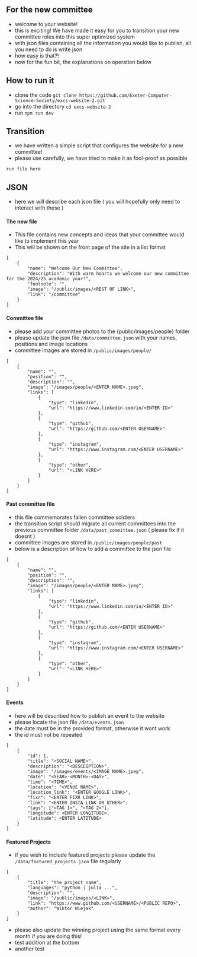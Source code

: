  ## For the new committee
- welcome to your website!
- this is exciting! We have made it easy for you to transition your new committee roles into this super optimized system
- with json files containing all the information you would like to publish, all you need to do is write json
- how easy is that?!
- now for the fun bit, the explanations on operation below

## How to run it
- clone the code `git clone https://github.com/Exeter-Computer-Science-Society/excs-website-2.git`
- go into the directory `cd excs-website-2`
- run `npm run dev`

## Transition
- we have written a simple script that configures the website for a new committee!
- please use carefully, we have tried to make it as fool-proof as possible
```
run file here
```

## JSON 
- here we will describe each json file ( you will hopefully only need to interact with these )

#### The new file
- This file contains new concepts and ideas that your committee would like to implement this year
- This will be shown on the front page of the site in a list format
```
[
	{
		"name": "Welcome Our New Committee",
		"description": "With warm hearts we welcome our new committee for the 2024/25 academic year!",
		"footnote": "",
		"image": "/public/images/<REST OF LINK>",
		"link": "/committee"
	}
]
```

#### Committee file
- please add your committee photos to the {public/images/people} folder
- please update the json file `/data/committee.json` with your names, positions and image locations
- committee images are stored in `/public/images/people/`
```
[
	{
		"name": "",
		"position": "",
		"description": "",
		"image": "/images/people/<ENTER NAME>.jpeg",
		"links": [
			{
				"type": "linkedin",
				"url": "https://www.linkedin.com/in/<ENTER ID>"
			},
			{
				"type": "github",
				"url": "https://github.com/<ENTER USERNAME>"
			},
			{
				"type": "instagram",
				"url": "https://www.instagram.com/<ENTER USERNAME>"
			},
			{
				"type": "other",
				"url": "<LINK HERE>"
			}
		]
	}
]
```

#### Past committee file
- this file commemorates fallen committee soldiers
- the transition script should migrate all current committees into the previous committee folder `/data/past_committee.json` ( please fix if it doesnt )
- committee images are stored in `/public/images/people/past`
- below is a description of how to add a committee to the json file
```
[
	{
		"name": "",
		"position": "",
		"description": "",
		"image": "/images/people/<ENTER NAME>.jpeg",
		"links": [
			{
				"type": "linkedin",
				"url": "https://www.linkedin.com/in/<ENTER ID>"
			},
			{
				"type": "github",
				"url": "https://github.com/<ENTER USERNAME>"
			},
			{
				"type": "instagram",
				"url": "https://www.instagram.com/<ENTER USERNAME>"
			},
			{
				"type": "other",
				"url": "<LINK HERE>"
			}
		]
	}
]
```

#### Events
- here will be described how to publish an event to the website
- please locate the json file `/data/events.json`
- the date must be in the provided format, otherwise it wont work
- the id must not be repeated
```
[
	{
		"id": 1,
		"title": "<SOCIAL NAME>",
		"description": "<DESCEIPTION>",
		"image": "/images/events/<IMAGE NAME>.jpeg",
		"date": "<YEAR>-<MONTH>-<DAY>",
		"time": "<TIME>",
		"location": "<VENUE NAME>",
		"location_link": "<ENTER GOOGLE LINK>",
		"fixr": "<ENTER FIXR LINK>",
		"link": "<ENTER INSTA LINK OR OTHER>",
		"tags": ["<TAG 1>", "<TAG 2>"],
		"longitude": <ENTER LONGITUDE>,
		"latitude": <ENTER LATITUDE>
	}
]
```

#### Featured Projects
- if you wish to include featured projects please update the `/data/featured_projects.json` file regularly
```
[
	{
		"title": "the project name",
		"languages": "python | julia ...",
		"description": "",
		"image": "/public/images/<LINK>",
		"link": "https://www.github.com/<USERNAME>/<PUBLIC REPO>",
		"author": "Wiktor Wiejak"
	}
]
```

- please also update the winning project using the same format every month if you are doing this!
- test addition at the bottom
- another test